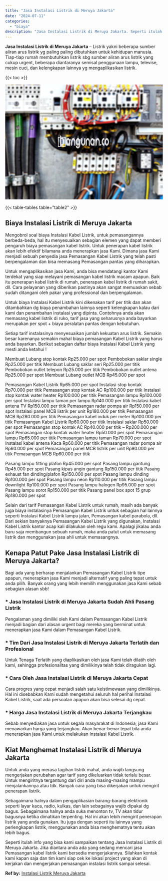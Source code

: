 ```yaml
---
title: "Jasa Instalasi Listrik di Meruya Jakarta"
date: "2024-07-11"
categories: 
  - "biaya"
description: "Jasa Instalasi Listrik di Meruya Jakarta. Seperti itulah info yang bisa kami sampaikan tentang Jasa Instalasi Listrik di Meruya Jakarta. Jika diantara anda a..."
---
```


**Jasa Instalasi Listrik di Meruya Jakarta** – Listrik yakni beberapa sumber aliran arus listrik yg paling paling dibutuhkan untuk kehidupan manusia. Tiap-tiap rumah membutuhkan listrik sbg sumber aliran arus listrik yang cukup urgent, beberapa diantaranya semisal penggunaan lampu, televise, mesin cuci, dan kelengkapan lainnya yg mengaplikasikan listrik.

{{< toc >}}

![Jasa Instalasi Listrik di Meruya Jakarta](/images/instalasi-listrik-murah31.png)

{{< table-tables table="table2" >}}

## Biaya Instalasi Listrik di Meruya Jakarta

Mengobrol soal biaya Instalasi Kabel Listrik, untuk pemasangannya berbeda-beda, hal itu menyesuaikan sebagian elemen yang dapat memberi pengaruh biaya pemasangan kabel listrik. Untuk penerapan kabel listrik akan lebih efektif bilamana anda menerapkan jasa Kami. Dimana jasa Kami menjadi sebuah penyedia jasa Pemasangan Kabel Listrik yang telah pasti berpengalaman dan bisa memasang Pemasangan pantas yang diharapkan.

Untuk mengaplikasikan jasa Kami, anda bisa mendatangi kantor Kami terdekat yang siap melayani pemasangan kabel listrik macam apapun. Baik itu penerapan kabel listrik di rumah, penerapan kabel listrik di rumah sakit, dll. Cara pelayanan yang diberikan pastinya akan sangat memuaskan sebab sudah ditangani oleh pakar yang professional dan berpengalaman.

Untuk biaya Instalasi Kabel Listrik kini dikenakan tarif per titik dan akan ditambahkan dg biaya penambahan lainnya seperti kelengkapan kalau dari kami dan penambahan instalasi yang dipinta. Contohnya anda akan memasang kabel listrik di ruko, tarif jasa yang seharusnya anda bayarkan merupakan per spot + biaya peralatan pantas dengan kebutuhan.

Setiap tarif instalasinya menyesuaikan jumlah kekuatan arus listrik. Semakin besar karenanya semakin mahal biaya pemasangan Kabel Listrik yang harus anda bayarkan. Berikut sebagian daftar biaya Instalasi Kabel Listrik yang mesti anda ketahui !

Membuat Lubang stop kontak Rp25.000 per spot Pembobokan saklar single Rp25.000 per titik Membuat Lubang saklar seri Rp25.000 per titik Pembobokan outlet telepon Rp25.000 per titik Pembobokan outlet antena Rp25.000 per spot Membuat Lubang outlet MCB Rp45.000 per spot

Pemasangan Kabel Listrik Rp65.000 per spot Instalasi stop kontak Rp70.000 per titik Pemasangan stop kontak AC Rp100.000 per titik Instalasi stop kontak water heater Rp100.000 per titik Pemasangan lampu Rp100.000 per spot Instalasi lampu taman per lampu Rp140.000 per titik Instalasi kabel antena TV Rp150.000 per titik Pemasangan radar pompa air Rp150.000 per spot Instalasi panel MCB listrik per unit Rp180.000 per titik Pemasangan MCB Rp280.000 per titik Pemasangan kabel induk per meter Rp100.000 per titik Pemasangan Kabel Listrik Rp60.000 per titik Instalasi saklar Rp50.000 per spot Pemasangan stop kontak AC Rp40.000 per titik – Rp200.000 per spot Pemasangan stop kontak water heater Rp50.000 per spot Pemasangan lampu Rp65.000 per titik Pemasangan lampu taman Rp70.000 per spot Instalasi kabel antena Kaca Rp60.000 per titik Pemasangan radar pompa air Rp60.000 per spot Pemasangan panel MCB listrik per unit Rp90.000 per titik Pemasangan MCB Rp60.000 per titik

Pasang lampu fitting plafon Rp45.000 per spot Pasang lampu gantung Rp45.000 per spot Pasang kipas angin gantung Rp150.000 per titik Pasang exhaust fan dinding/plafon Rp150.000 per spot Pasang lampu dinding Rp100.000 per spot Pasang lampu neon Rp110.000 per titik Pasang lampu downlight Rp100.000 per spot Pasang lampu halogen Rp95.000 per spot Pasang lampu sorot Rp150.000 per titik Pasang panel box spot 15 grup Rp180.000 per spot

Selain dari tarif Pemasangan Kabel Listrik untuk rumah, masih ada banyak juga biaya instalasinya Pemasangan Kabel Listrik untuk sebagian hal lainnya seperti Instalasi Kabel Listrik lampu jalan, Pemasangan kabel parabola, dll. Dari sekian banyaknya Pemasangan Kabel Listrik yang digunakan, Instalasi Kabel Listrik kantor acap kali dilakukan oleh regu kami. Apalagi jikalau anda baru saja membangun sebuah rumah, maka anda patut untuk memasang listrik dan menggunakan jasa ahli untuk memasangnya.

## Kenapa Patut Pake Jasa Instalasi Listrik di Meruya Jakarta?

Bagi ada yang berharap menjalankan Pemasangan Kabel Listrik tipe apapun, menerapkan jasa Kami menjadi alternatif yang paling tepat untuk anda pilih. Banyak orang yang lebih memilih menggunakan jasa Kami sebab sebagian alasan sbb!

### \* Jasa Instalasi Listrik di Meruya Jakarta Sudah Ahli Pasang Listrik

Pengalaman yang dimiliki oleh Kami dalam Pemasangan Kabel Listrik menjadi bagian dari alasan urgent bagi mereka yang berminat untuk menerapkan jasa Kami dalam Pemasangan Kabel Listrik.

### \* Tim Dari Jasa Instalasi Listrik di Meruya Jakarta Terlatih dan Profesional

Untuk Tenaga Terlatih yang diaplikasikan oleh jasa Kami telah dilatih oleh kami, sehingga profesionalitas yang dimilikinya telah tidak diragukan lagi.

### \* Cara Oleh Jasa Instalasi Listrik di Meruya Jakarta Cepat

Cara progres yang cepat menjadi salah satu keistimewaan yang dimilikinya. Hal ini disebabkan Kami sudah mengetahui seluruh hal perihal Instalasi Kabel Listrik, saat ada persoalan apapun akan bisa selesai dg cepat.

### \* Harga Jasa Instalasi Listrik di Meruya Jakarta Terjangkau

Sebab menyediakan jasa untuk segala masyarakat di Indonesia, jasa Kami menawarkan harga yang terjangkau. Akan benar-benar tepat bila anda menerapkan jasa Kami untuk melakukan Instalasi Kabel Listrik.

## Kiat Menghemat Instalasi Listrik di Meruya Jakarta


Untuk anda yang merasa tagihan listrik mahal, anda wajib langsung mengerjakan perubahan agar tarif yang dikeluarkan tidak terlalu besar. Untuk mengiritnya tergantung dari diri anda masing-masing mampu menjalankannya atau tdk. Banyak cara yang bisa dikerjakan untuk mengirit penerapan listrik.

Sebagaimana halnya dalam pengaplikasian barang-barang elektronik seperti layar kaca, radio, kulkas, dan lain sebagainya wajib dipakai dg bagus. Sebagaimana halnya anda suka menonton tv, TV akan tidur bagusnya ketika dimatikan terpenting. Hal ini akan lebih mengirit penerapan listrik yang anda gunakan. Itu juga dengan seperti itu lainnya yang perlengkapan listrik, menggunakan anda bisa menghematnya tentu akan lebih bagus.

Seperti itulah info yang bisa kami sampaikan tentang Jasa Instalasi Listrik di Meruya Jakarta. Jika diantara anda ada yang sedang mencari jasa Pemasangan kabel listrik kami bersedia mengerjakannya. Silahkan kontak kami kapan saja dan tim kami siap cek ke lokasi project yang akan di kerjakan dan mengerjakan pemasangan instalasi listrik sampai selesai.

**Ref by:** [Instalasi Listrik Meruya Jakarta](https://id.wikipedia.org/wiki/Instalasi)
